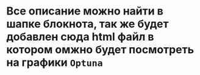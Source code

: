 # Все описание можно найти в шапке блокнота, так же будет добавлен сюда html файл в котором омжно будет посмотреть на графики `Optuna`
